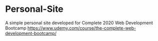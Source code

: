 # Personal-Site
A simple personal site developed for Complete 2020 Web Development Bootcamp
https://www.udemy.com/course/the-complete-web-development-bootcamp/
